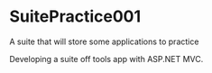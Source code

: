 # SuitePractice001
A suite that will store some applications to practice

Developing a suite off tools app with ASP.NET MVC.
